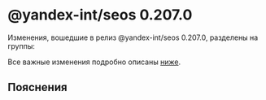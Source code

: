 # @yandex-int/seos 0.207.0

<!-- ЧЕЛОВЕЧЕСКОЕ ВСТУПЛЕНИЕ -->

Изменения, вошедшие в релиз @yandex-int/seos 0.207.0, разделены на группы:

Все важные изменения подробно описаны [ниже](#Пояснения).

## Пояснения

